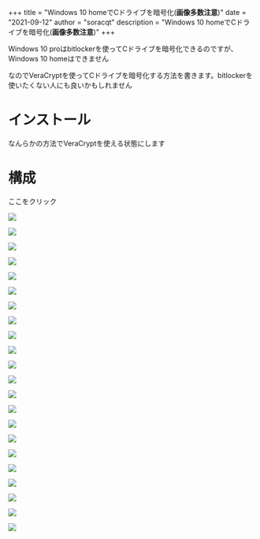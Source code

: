 +++
title = "Windows 10 homeでCドライブを暗号化(**画像多数注意**)"
date = "2021-09-12"
author = "soracqt"
description = "Windows 10 homeでCドライブを暗号化(**画像多数注意**)"
+++

Windows 10 proはbitlockerを使ってCドライブを暗号化できるのですが、Windows 10 homeはできません

なのでVeraCryptを使ってCドライブを暗号化する方法を書きます。bitlockerを使いたくない人にも良いかもしれません

# インストール

なんらかの方法でVeraCryptを使える状態にします

# 構成

ここをクリック

![](https://raw.github.com/soracqt/oldblog/blob/master/static/img/%E3%82%B9%E3%82%AF%E3%83%AA%E3%83%BC%E3%83%B3%E3%82%B7%E3%83%A7%E3%83%83%E3%83%88%202022-05-23%20203119.png)

![](https://github.com/soracqt/oldblog/blob/master/static/img/%E3%82%B9%E3%82%AF%E3%83%AA%E3%83%BC%E3%83%B3%E3%82%B7%E3%83%A7%E3%83%83%E3%83%88%202022-05-23%20203141.png)

![](https://github.com/soracqt/oldblog/blob/master/static/img/%E3%82%B9%E3%82%AF%E3%83%AA%E3%83%BC%E3%83%B3%E3%82%B7%E3%83%A7%E3%83%83%E3%83%88%202022-05-23%20203207.png)

![](https://github.com/soracqt/oldblog/blob/master/static/img/%E3%82%B9%E3%82%AF%E3%83%AA%E3%83%BC%E3%83%B3%E3%82%B7%E3%83%A7%E3%83%83%E3%83%88%202022-05-23%20203322.png)

![](https://github.com/soracqt/oldblog/blob/master/static/img/%E3%82%B9%E3%82%AF%E3%83%AA%E3%83%BC%E3%83%B3%E3%82%B7%E3%83%A7%E3%83%83%E3%83%88%202022-05-23%20203400.png)

![](https://github.com/soracqt/oldblog/blob/master/static/img/%E3%82%B9%E3%82%AF%E3%83%AA%E3%83%BC%E3%83%B3%E3%82%B7%E3%83%A7%E3%83%83%E3%83%88%202022-05-23%20203415.png)

![](https://github.com/soracqt/oldblog/blob/master/static/img/%E3%82%B9%E3%82%AF%E3%83%AA%E3%83%BC%E3%83%B3%E3%82%B7%E3%83%A7%E3%83%83%E3%83%88%202022-05-23%20203447.png)

![](https://github.com/soracqt/oldblog/blob/master/static/img/%E3%82%B9%E3%82%AF%E3%83%AA%E3%83%BC%E3%83%B3%E3%82%B7%E3%83%A7%E3%83%83%E3%83%88%202022-05-23%20203450.png)

![](https://github.com/soracqt/oldblog/blob/master/static/img/%E3%82%B9%E3%82%AF%E3%83%AA%E3%83%BC%E3%83%B3%E3%82%B7%E3%83%A7%E3%83%83%E3%83%88%202022-05-23%20203532.png)

![](https://github.com/soracqt/oldblog/blob/master/static/img/%E3%82%B9%E3%82%AF%E3%83%AA%E3%83%BC%E3%83%B3%E3%82%B7%E3%83%A7%E3%83%83%E3%83%88%202022-05-23%20203616.png)

![](https://github.com/soracqt/oldblog/blob/master/static/img/%E3%82%B9%E3%82%AF%E3%83%AA%E3%83%BC%E3%83%B3%E3%82%B7%E3%83%A7%E3%83%83%E3%83%88%202022-05-23%20203636.png)

![](https://github.com/soracqt/oldblog/blob/master/static/img/%E3%82%B9%E3%82%AF%E3%83%AA%E3%83%BC%E3%83%B3%E3%82%B7%E3%83%A7%E3%83%83%E3%83%88%202022-05-23%20203656.png)

![](https://github.com/soracqt/oldblog/blob/master/static/img/%E3%82%B9%E3%82%AF%E3%83%AA%E3%83%BC%E3%83%B3%E3%82%B7%E3%83%A7%E3%83%83%E3%83%88%202022-05-23%20203712.png)

![](https://github.com/soracqt/oldblog/blob/master/static/img/%E3%82%B9%E3%82%AF%E3%83%AA%E3%83%BC%E3%83%B3%E3%82%B7%E3%83%A7%E3%83%83%E3%83%88%202022-05-23%20203735.png)

![](https://github.com/soracqt/oldblog/blob/master/static/img/%E3%82%B9%E3%82%AF%E3%83%AA%E3%83%BC%E3%83%B3%E3%82%B7%E3%83%A7%E3%83%83%E3%83%88%202022-05-23%20203834.png)

![](https://github.com/soracqt/oldblog/blob/master/static/img/%E3%82%B9%E3%82%AF%E3%83%AA%E3%83%BC%E3%83%B3%E3%82%B7%E3%83%A7%E3%83%83%E3%83%88%202022-05-23%20204205.png)

![](https://github.com/soracqt/oldblog/blob/master/static/img/%E3%82%B9%E3%82%AF%E3%83%AA%E3%83%BC%E3%83%B3%E3%82%B7%E3%83%A7%E3%83%83%E3%83%88%202022-05-23%20204309.png)

![](https://github.com/soracqt/oldblog/blob/master/static/img/%E3%82%B9%E3%82%AF%E3%83%AA%E3%83%BC%E3%83%B3%E3%82%B7%E3%83%A7%E3%83%83%E3%83%88%202022-05-23%20204326.png)

![](https://github.com/soracqt/oldblog/blob/master/static/img/%E3%82%B9%E3%82%AF%E3%83%AA%E3%83%BC%E3%83%B3%E3%82%B7%E3%83%A7%E3%83%83%E3%83%88%202022-05-23%20204543.png)

![](https://github.com/soracqt/oldblog/blob/master/static/img/%E3%82%B9%E3%82%AF%E3%83%AA%E3%83%BC%E3%83%B3%E3%82%B7%E3%83%A7%E3%83%83%E3%83%88%202022-05-23%20204559.png)

![](https://github.com/soracqt/oldblog/blob/master/static/img/%E3%82%B9%E3%82%AF%E3%83%AA%E3%83%BC%E3%83%B3%E3%82%B7%E3%83%A7%E3%83%83%E3%83%88%202022-05-23%20204622.png)

![](https://github.com/soracqt/oldblog/blob/master/static/img/%E3%82%B9%E3%82%AF%E3%83%AA%E3%83%BC%E3%83%B3%E3%82%B7%E3%83%A7%E3%83%83%E3%83%88%202022-05-23%20211547.png)
